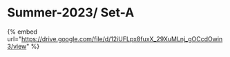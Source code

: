# Summer-2023/ Set-A

{% embed url="https://drive.google.com/file/d/12iUFLpx8fuxX_29XuMLnj_gOCcdOwin3/view" %}
